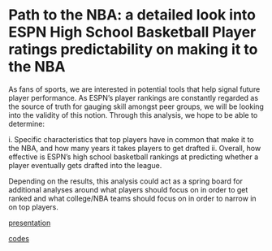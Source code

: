 # Path to the NBA: a detailed look into ESPN High School Basketball Player ratings predictability on making it to the NBA

As fans of sports, we are interested in potential tools that help signal future player performance. As ESPN’s player rankings are constantly regarded as the source of truth for gauging skill amongst peer groups, we will be looking into the validity of this notion. Through this analysis, we hope to be able to determine:

i. Specific characteristics that top players have in common that make it to the NBA, and how many years it takes players to get drafted 
ii. Overall, how effective is ESPN’s high school basketball rankings at predicting whether a player eventually gets drafted into the league. 

Depending on the results, this analysis could act as a spring board for additional analyses around what players should focus on in order to get ranked and what college/NBA teams should focus on in order to narrow in on top players.

[presentation](https://github.com/dianeMADS/milestone1/blob/main/ESPN-to-NBA%20vFinal-1.pdf)

[codes](https://github.com/dianeMADS/milestone1/blob/main/espn_to_nba_vfinal.ipynb)
